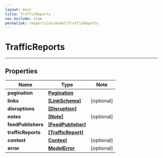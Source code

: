 ```yaml
---
layout: main
title: TrafficReports
nav_exclude: true
permalink: /expert/ios/model/TrafficReports
---
```


# TrafficReports

---

## Properties

Name | Type | Note
---- | ---- | ----
**pagination** | [**Pagination**](Pagination.md) | 
**links** | [**[LinkSchema]**](LinkSchema.md) | [optional] 
**disruptions** | [**[Disruption]**](Disruption.md) | 
**notes** | [**[Note]**](Note.md) | [optional] 
**feedPublishers** | [**[FeedPublisher]**](FeedPublisher.md) | 
**trafficReports** | [**[TrafficReport]**](TrafficReport.md) | 
**context** | [**Context**](Context.md) | [optional] 
**error** | [**ModelError**](ModelError.md) | [optional] 


